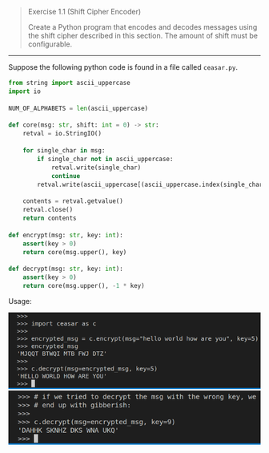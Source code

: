 > Exercise 1.1 (Shift Cipher Encoder)
> 
> Create a Python program that encodes and decodes messages using the shift cipher 
> described in this section. The amount of shift must be configurable. 

--------------------------------

Suppose the following python code is found in a file called `ceasar.py`. 

```python
from string import ascii_uppercase
import io

NUM_OF_ALPHABETS = len(ascii_uppercase)

def core(msg: str, shift: int = 0) -> str: 
    retval = io.StringIO()

    for single_char in msg:
        if single_char not in ascii_uppercase:
            retval.write(single_char)
            continue
        retval.write(ascii_uppercase[(ascii_uppercase.index(single_char) + shift) % NUM_OF_ALPHABETS])

    contents = retval.getvalue()
    retval.close()
    return contents

def encrypt(msg: str, key: int): 
    assert(key > 0)
    return core(msg.upper(), key)

def decrypt(msg: str, key: int): 
    assert(key > 0)
    return core(msg.upper(), -1 * key)
```

Usage: 

<img src="pic_for_ex1.1_1.png">

<img src="pic_for_ex1.1_2.png">